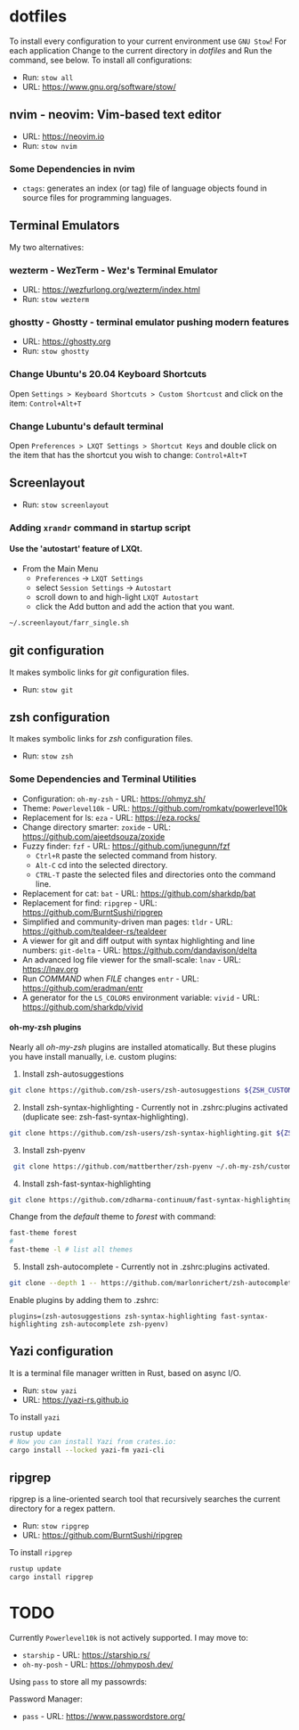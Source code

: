 # dotfiles

To install every configuration to your current environment use
`GNU Stow`! For each application Change to the current directory in
*dotfiles* and Run the command, see below. To install all
configurations:

* Run: `stow all`
* URL: https://www.gnu.org/software/stow/

## nvim - neovim: Vim-based text editor

* URL: https://neovim.io
* Run: `stow nvim`

### Some Dependencies in nvim

* `ctags`: generates an index (or tag) file of language objects found in
  source files for programming languages.

## Terminal Emulators

My two alternatives:

### wezterm - WezTerm - Wez's Terminal Emulator

* URL: https://wezfurlong.org/wezterm/index.html
* Run: `stow wezterm`

### ghostty - Ghostty - terminal emulator pushing modern features

* URL: https://ghostty.org
* Run: `stow ghostty`

### Change Ubuntu's 20.04 Keyboard Shortcuts

Open `Settings > Keyboard Shortcuts > Custom Shortcust` and click on the
item: `Control+Alt+T`

### Change Lubuntu's default terminal

Open `Preferences > LXQT Settings > Shortcut Keys` and double click on
the item that has the shortcut you wish to change: `Control+Alt+T`

## Screenlayout

* Run: `stow screenlayout`

### Adding `xrandr` command in startup script

#### Use the 'autostart' feature of LXQt.

* From the Main Menu
    + `Preferences` -> `LXQT Settings`
    + select `Session Settings` -> `Autostart`
    + scroll down to and high-light `LXQT Autostart`
    + click the Add button and add the action that you want.

```sh
~/.screenlayout/farr_single.sh
```

## git configuration

It makes symbolic links for *git* configuration files.

* Run: `stow git`

## zsh configuration

It makes symbolic links for *zsh* configuration files.

* Run: `stow zsh`

### Some Dependencies and Terminal Utilities

* Configuration: `oh-my-zsh` - URL: https://ohmyz.sh/
* Theme: `Powerlevel10k` - URL: https://github.com/romkatv/powerlevel10k
* Replacement for ls: `eza` - URL: https://eza.rocks/
* Change directory smarter: `zoxide` - URL: https://github.com/ajeetdsouza/zoxide
* Fuzzy finder: `fzf` - URL: https://github.com/junegunn/fzf
    - `Ctrl+R` paste the selected command from history.
    - `Alt-C` cd into the selected directory.
    - `CTRL-T` paste the selected files and directories onto the command line.
* Replacement for cat: `bat` - URL: https://github.com/sharkdp/bat
* Replacement for find: `ripgrep` - URL: https://github.com/BurntSushi/ripgrep
* Simplified and community-driven man pages: `tldr` - URL: https://github.com/tealdeer-rs/tealdeer
* A viewer for git and diff output with syntax highlighting and line
  numbers: `git-delta` - URL: https://github.com/dandavison/delta
* An advanced log file viewer for the small-scale: `lnav` - URL:
  https://lnav.org
* Run *COMMAND* when *FILE* changes `entr` - URL:
  https://github.com/eradman/entr
* A generator for the `LS_COLORS` environment variable: `vivid` - URL:
  https://github.com/sharkdp/vivid

#### oh-my-zsh plugins

Nearly all *oh-my-zsh* plugins are installed atomatically. But these
plugins you have install manually, i.e. custom plugins:

1. Install zsh-autosuggestions

```sh
git clone https://github.com/zsh-users/zsh-autosuggestions ${ZSH_CUSTOM:-~/.oh-my-zsh/custom}/plugins/zsh-autosuggestions
```

2. Install zsh-syntax-highlighting - Currently not in .zshrc:plugins
   activated (duplicate see: zsh-fast-syntax-highlighting).

```sh
git clone https://github.com/zsh-users/zsh-syntax-highlighting.git ${ZSH_CUSTOM:-~/.oh-my-zsh/custom}/plugins/zsh-syntax-highlighting
```

3. Install zsh-pyenv

```sh
 git clone https://github.com/mattberther/zsh-pyenv ~/.oh-my-zsh/custom/plugins/zsh-pyenv ${ZSH_CUSTOM:-~/.oh-my-zsh/custom}/plugins/zsh-pyenv
```

4. Install zsh-fast-syntax-highlighting

```sh
git clone https://github.com/zdharma-continuum/fast-syntax-highlighting.git ${ZSH_CUSTOM:-$HOME/.oh-my-zsh/custom}/plugins/fast-syntax-highlighting
```

Change from the *default* theme to *forest* with command:

```sh
fast-theme forest
#
fast-theme -l # list all themes
```

5. Install zsh-autocomplete - Currently not in .zshrc:plugins activated.

```sh
git clone --depth 1 -- https://github.com/marlonrichert/zsh-autocomplete.git $ZSH_CUSTOM/plugins/zsh-autocomplete
```

Enable plugins by adding them to .zshrc:

```
plugins=(zsh-autosuggestions zsh-syntax-highlighting fast-syntax-highlighting zsh-autocomplete zsh-pyenv)
```

## Yazi configuration

It is a terminal file manager written in Rust, based on async I/O.

* Run: `stow yazi`
* URL: https://yazi-rs.github.io

To install `yazi`

```sh
rustup update
# Now you can install Yazi from crates.io:
cargo install --locked yazi-fm yazi-cli
```

## ripgrep

ripgrep is a line-oriented search tool that recursively searches the
current directory for a regex pattern.

* Run: `stow ripgrep`
* URL: https://github.com/BurntSushi/ripgrep

To install `ripgrep`

```sh
rustup update
cargo install ripgrep
```

# TODO

Currently `Powerlevel10k` is not actively supported. I may move to:

- `starship` - URL: https://starship.rs/
- `oh-my-posh` - URL: https://ohmyposh.dev/

Using `pass` to store all my passowrds:

Password Manager:
- `pass` - URL: https://www.passwordstore.org/
